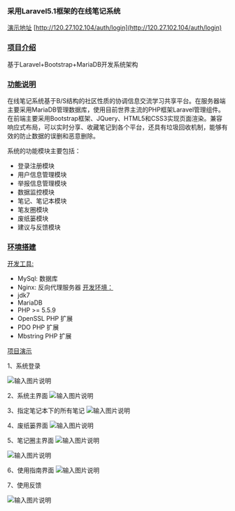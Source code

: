 ###  **采用Laravel5.1框架的在线笔记系统** 

[演示地址](http://120.27.102.104/auth/login)
[http://120.27.102.104/auth/login](http://120.27.102.104/auth/login)

### [项目介绍](http://)
基于Laravel+Bootstrap+MariaDB开发系统架构
### [功能说明](http://)
在线笔记系统基于B/S结构的社区性质的协调信息交流学习共享平台。在服务器端主要采用MariaDB管理数据库，使用目前世界主流的PHP框架Laravel管理组件。在前端主要采用Bootstrap框架、JQuery、HTML5和CSS3实现页面渲染。兼容响应式布局，可以实时分享、收藏笔记到各个平台，还具有垃圾回收机制，能够有效的防止数据的误删和恶意删除。

系统的功能模块主要包括：
- 登录注册模块
- 用户信息管理模块
- 举报信息管理模块
- 数据监控模块
- 笔记、笔记本模块
- 笔友圈模块
- 废纸篓模块
- 建议与反馈模块

### [环境搭建](http://)

[开发工具:](http://)
- MySql: 数据库
- Nginx: 反向代理服务器
[开发环境：](http://)
- jdk7
- MariaDB
- PHP >= 5.5.9
- OpenSSL PHP 扩展
- PDO PHP 扩展
- Mbstring PHP 扩展


[项目演示](http://120.27.102.104/auth/login)

1、系统登录

![输入图片说明](http://git.oschina.net/uploads/images/2017/0308/102331_a3a75848_1108650.png "系统登录")

2、系统主界面
![输入图片说明](http://git.oschina.net/uploads/images/2017/0308/102537_acd20dd7_1108650.png "主界面")

3、指定笔记本下的所有笔记
![输入图片说明](http://git.oschina.net/uploads/images/2017/0308/102708_0ad589bf_1108650.png "笔记本")

4、废纸篓界面
![输入图片说明](http://git.oschina.net/uploads/images/2017/0308/102744_2faef984_1108650.png "废纸篓")

5、笔记圈主界面
![输入图片说明](http://git.oschina.net/uploads/images/2017/0308/102838_af12483c_1108650.png "笔友圈")

![输入图片说明](http://git.oschina.net/uploads/images/2017/0308/102941_e525411b_1108650.png "笔记·评论·")

6、使用指南界面
![输入图片说明](http://git.oschina.net/uploads/images/2017/0308/103037_b528722c_1108650.png "使用指南")

7、使用反馈

![输入图片说明](http://git.oschina.net/uploads/images/2017/0308/103129_cfc970c8_1108650.png "使用反馈")